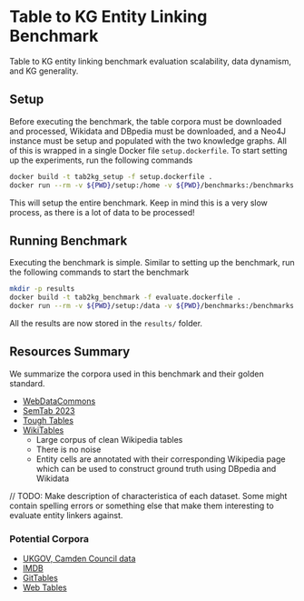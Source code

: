 # Table to KG Entity Linking Benchmark
Table to KG entity linking benchmark evaluation scalability, data dynamism, and KG generality.

## Setup
Before executing the benchmark, the table corpora must be downloaded and processed, Wikidata and DBpedia must be downloaded, and a Neo4J instance must be setup and populated with the two knowledge graphs.
All of this is wrapped in a single Docker file `setup.dockerfile`.
To start setting up the experiments, run the following commands

```bash
docker build -t tab2kg_setup -f setup.dockerfile .
docker run --rm -v ${PWD}/setup:/home -v ${PWD}/benchmarks:/benchmarks tab2kg_setup
```

This will setup the entire benchmark.
Keep in mind this is a very slow process, as there is a lot of data to be processed!

## Running Benchmark
Executing the benchmark is simple.
Similar to setting up the benchmark, run the following commands to start the benchmark

```bash
mkdir -p results
docker build -t tab2kg_benchmark -f evaluate.dockerfile .
docker run --rm -v ${PWD}/setup:/data -v ${PWD}/benchmarks:/benchmarks -v ${PWD}/results:/results tab2kg_benchmark
```

All the results are now stored in the `results/` folder.

## Resources Summary
We summarize the corpora used in this benchmark and their golden standard.

- <a href="http://webdatacommons.org/webtables/goldstandardV2.html">WebDataCommons</a>
- <a href="https://sem-tab-challenge.github.io/2023/">SemTab 2023</a>
- <a href="https://zenodo.org/record/7419275">Tough Tables</a>
- <a href="https://zenodo.org/record/8082116">WikiTables</a>
  - Large corpus of clean Wikipedia tables
  - There is no noise
  - Entity cells are annotated with their corresponding Wikipedia page which can be used to construct ground truth using DBpedia and Wikidata

// TODO: Make description of characteristica of each dataset. Some might contain spelling errors or something else that make them interesting to evaluate entity linkers against.

### Potential Corpora
- <a href="https://opendata.camden.gov.uk/">UKGOV, Camden Council data</a>
- <a href="https://developer.imdb.com/non-commercial-datasets/">IMDB</a>
- <a href="https://gittables.github.io/">GitTables</a>
- <a href="https://webdatacommons.org/webtables/">Web Tables</a>
